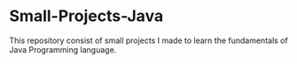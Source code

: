 # Small-Projects-Java
This repository consist of small projects I made to learn the fundamentals of Java Programming language.
